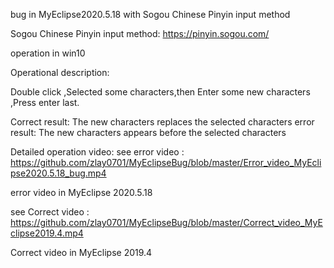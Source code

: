 bug in MyEclipse2020.5.18  with Sogou Chinese Pinyin input method

Sogou Chinese Pinyin input method: https://pinyin.sogou.com/

operation in win10

Operational description:

Double click ,Selected some characters,then Enter some new characters ,Press enter last.

Correct result: The new characters replaces the selected characters
error result: The new characters appears before the selected characters

Detailed operation video:
see error video : https://github.com/zlay0701/MyEclipseBug/blob/master/Error_video_MyEclipse2020.5.18_bug.mp4

error video in MyEclipse 2020.5.18

see Correct video : https://github.com/zlay0701/MyEclipseBug/blob/master/Correct_video_MyEclipse2019.4.mp4

Correct video in MyEclipse 2019.4



